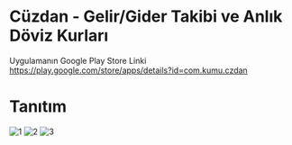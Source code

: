 # Cüzdan - Gelir/Gider Takibi ve Anlık Döviz Kurları
Uygulamanın Google Play Store Linki https://play.google.com/store/apps/details?id=com.kumu.czdan

# Tanıtım

![1](https://user-images.githubusercontent.com/32762178/92390878-63944700-f124-11ea-9b98-4d088026dbad.gif)
![2](https://user-images.githubusercontent.com/32762178/92390882-655e0a80-f124-11ea-9901-5c220da51648.gif)
![3](https://user-images.githubusercontent.com/32762178/92390886-668f3780-f124-11ea-9ef1-1f3357848f9b.gif)



